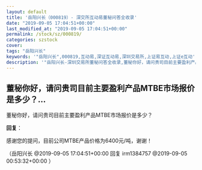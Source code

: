 ```yaml
---
layout: default
title: '岳阳兴长（000819）- 深交所互动易董秘问答全收录'
date: "2019-09-05 17:04:51+00:00"
last_modified_at: "2019-09-05 17:04:51+00:00"
permalink: /stock/sz/000819/
categories: szstock
cover: 
tags: "岳阳兴长"
keywords: '"岳阳兴长",000819,互动易,深证互动易,深圳交易所,上证易互动,上证e互动'
description: '"岳阳兴长-深圳交易所董秘问答全收录,董秘你好，请问贵司目前主要盈利产品MTBE市场报价是多少？"'
---
```


## 董秘你好，请问贵司目前主要盈利产品MTBE市场报价是多少？...

董秘你好，请问贵司目前主要盈利产品MTBE市场报价是多少？

**回复**：

感谢您的提问，目前公司MTBE产品价格为6400元/吨，谢谢！ 

（岳阳兴长  @2019-09-05 17:04:51+00:00 回复 irm1384757  @2019-09-05 00:53:32+00:00 ）

